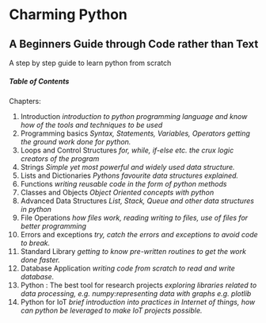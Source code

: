 # Charming Python
## A Beginners Guide through Code rather than Text

A step by step guide to learn python from scratch

##### Table of Contents  
Chapters:
1. Introduction _introduction to python programming language and know how of the tools and techniques to be used_
2. Programming basics _Syntax, Statements, Variables, Operators getting the ground work done for python._
3. Loops and Control Structures _for, while, if-else etc. the crux logic creators of the program_
4. Strings _Simple yet most powerful and widely used data structure._
5. Lists and Dictionaries _Pythons favourite data structures explained._
6. Functions _writing reusable code in the form of python methods_
7. Classes and Objects _Object Oriented concepts with python_
8. Advanced Data Structures _List, Stack, Queue and other data structures in python_
9. File Operations _how files work, reading writing to files, use of files for better programming_
10. Errors and exceptions _try, catch the errors and exceptions to avoid code to break._
11. Standard Library _getting to know pre-written routines to get the work done faster._
12. Database Application _writing code from scratch to read and write database._
13. Python : The best tool for research projects _exploring libraries related to data processing, e.g. numpy:representing data with graphs e.g. plotlib_
14. Python for IoT _brief introduction into practices in Internet of things, how can python be leveraged to make IoT projects possible._
